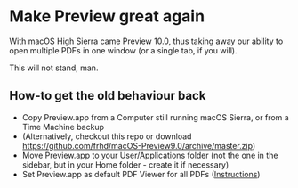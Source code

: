 # Make Preview great again

With macOS High Sierra came Preview 10.0, thus taking away our ability to open multiple PDFs in one window (or a single tab, if you will).

This will not stand, man.

## How-to get the old behaviour back

* Copy Preview.app from a Computer still running macOS Sierra, or from a Time Machine backup
* (Alternatively, checkout this repo or download https://github.com/frhd/macOS-Preview9.0/archive/master.zip)
* Move Preview.app to your User/Applications folder (not the one in the sidebar, but in your Home folder - create it if necessary)
* Set Preview.app as default PDF Viewer for all PDFs ([Instructions](http://osxdaily.com/2011/10/31/set-default-pdf-viewer-mac-os-x/))
